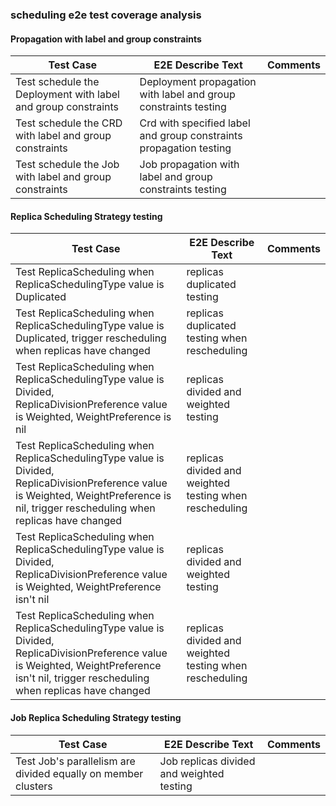 ### scheduling e2e test coverage analysis

#### Propagation with label and group constraints
| Test Case                                                     | E2E Describe Text                                                  | Comments                                                                                                                       |
|---------------------------------------------------------------|--------------------------------------------------------------------|--------------------------------------------------------------------------------------------------------------------------------|
| Test schedule the Deployment with label and group constraints | Deployment propagation with label and group constraints testing    |                                                                                                                                |
| Test schedule the CRD with label and group constraints        | Crd with specified label and group constraints propagation testing |                                                                                                                                |
| Test schedule the Job with label and group constraints        | Job propagation with label and group constraints testing           |                                                                                                                                |

#### Replica Scheduling Strategy testing
| Test Case                                                                                                                                                                                    | E2E Describe Text                                       | Comments |
|----------------------------------------------------------------------------------------------------------------------------------------------------------------------------------------------|---------------------------------------------------------|----------|
| Test ReplicaScheduling when ReplicaSchedulingType value is Duplicated                                                                                                                        | replicas duplicated testing                             |          |
| Test ReplicaScheduling when ReplicaSchedulingType value is Duplicated, trigger rescheduling when replicas have changed                                                                       | replicas duplicated testing when rescheduling           |          |
| Test ReplicaScheduling when ReplicaSchedulingType value is Divided, ReplicaDivisionPreference value is Weighted, WeightPreference is nil                                                     | replicas divided and weighted testing                   |          |
| Test ReplicaScheduling when ReplicaSchedulingType value is Divided, ReplicaDivisionPreference value is Weighted, WeightPreference is nil, trigger rescheduling when replicas have changed    | replicas divided and weighted testing when rescheduling |          |
| Test ReplicaScheduling when ReplicaSchedulingType value is Divided, ReplicaDivisionPreference value is Weighted, WeightPreference isn't nil                                                  | replicas divided and weighted testing                   |          |
| Test ReplicaScheduling when ReplicaSchedulingType value is Divided, ReplicaDivisionPreference value is Weighted, WeightPreference isn't nil, trigger rescheduling when replicas have changed | replicas divided and weighted testing when rescheduling |          |

#### Job Replica Scheduling Strategy testing
| Test Case                                                     | E2E Describe Text                         | Comments |
|---------------------------------------------------------------|-------------------------------------------|----------|
| Test Job's parallelism are divided equally on member clusters | Job replicas divided and weighted testing |          |
